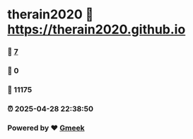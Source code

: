 # therain2020 :link: https://therain2020.github.io 
### :page_facing_up: [7](https://therain2020.github.io/tag.html) 
### :speech_balloon: 0 
### :hibiscus: 11175 
### :alarm_clock: 2025-04-28 22:38:50 
### Powered by :heart: [Gmeek](https://github.com/Meekdai/Gmeek)
